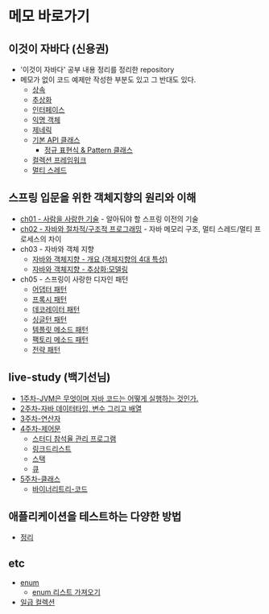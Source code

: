 
# 메모 바로가기
## 이것이 자바다 (신용권)
- '이것이 자바다' 공부 내용 정리를 정리한 repository
- 메모가 없이 코드 예제만 작성한 부분도 있고 그 반대도 있다.
    - [상속](https://github.com/soongjamm/this-is-the-java/blob/master/src/this_is_the_java/inheritance)
    - [추상화](https://github.com/soongjamm/this-is-the-java/blob/master/src/this_is_the_java/inheritance/abstraction)
    - [인터페이스](https://github.com/soongjamm/this-is-the-java/blob/master/src/this_is_the_java/Interface)
    - [익명 객체](https://github.com/soongjamm/this-is-the-java/blob/master/src/this_is_the_java/nestedClassAndInterface)
    - [제네릭](https://github.com/soongjamm/this-is-the-java/blob/master/src/this_is_the_java/generic)
    - [기본 API 클래스](https://github.com/soongjamm/this-is-the-java/blob/master/src/this_is_the_java/javaAPI)
        - [정규 표현식 & Pattern 클래스](https://github.com/soongjamm/this-is-the-java/blob/master/src/this_is_the_java/javaAPI/RegExp)
    - [컬렉션 프레임워크](https://github.com/soongjamm/this-is-the-java/blob/master/src/this_is_the_java/collection)
    - [멀티 스레드](https://github.com/soongjamm/this-is-the-java/blob/master/src/this_is_the_java/multiThread)
    
## 스프링 입문을 위한 객체지향의 원리와 이해
   - [ch01 - 사람을 사랑한 기술](https://github.com/soongjamm/java-study/tree/master/src/oop/principlesAndUnderstanding/ch01) - 알아둬야 할 스프링 이전의 기술
   - [ch02 - 자바와 절차적/구조적 프로그래밍](https://github.com/soongjamm/java-study/tree/master/src/oop/principlesAndUnderstanding/ch02) - 자바 메모리 구조, 멀티 스레드/멀티 프로세스의 차이
   - ch03 - 자바와 객체 지향
       - [자바와 객체지향 - 개요 (객체지향의 4대 특성)](https://soongjamm.tistory.com/98)
       - [자바와 객체지향 - 추상화:모델링](https://soongjamm.tistory.com/101)
   - ch05 - 스프링이 사랑한 디자인 패턴
       - [어댑터 패턴](src/oop/principlesAndUnderstanding/src/main/java/ch06/adapter_pattern/)
       - [프록시 패턴](https://soongjamm.tistory.com/112)
       - [데코레이터 패턴](https://soongjamm.tistory.com/114)
       - [싱글턴 패턴](https://soongjamm.tistory.com/113)
       - [템플릿 메소드 패턴]()
       - [팩토리 메소드 패턴]()
       - [전략 패턴]()
## live-study (백기선님)
- [1주차-JVM은 무엇이며 자바 코드는 어떻게 실행하는 것인가.](https://soongjamm.tistory.com/95)
- [2주차-자바 데이터타입, 변수 그리고 배열](https://soongjamm.tistory.com/97)
- [3주차-연산자](https://soongjamm.tistory.com/100)
- [4주차-제어문](https://soongjamm.tistory.com/110)
    - [스터디 참석율 관리 프로그램](https://github.com/soongjamm/live-study-participant-checker)
    - [링크드리스트](https://soongjamm.tistory.com/107)
    - [스택](https://soongjamm.tistory.com/108)
    - [큐](https://soongjamm.tistory.com/109)
- [5주차-클래스](https://soongjamm.tistory.com/111)
    - [바이너리트리-코드](https://github.com/soongjamm/java-study/commit/f02dd27c9f7fe3c4b03075e8624da217d20ad0fb)
## 애플리케이션을 테스트하는 다양한 방법
- [정리](https://github.com/soongjamm/java-study/tree/master/src/whiteship_test_code)
       
## etc
- [enum](https://github.com/soongjamm/this-is-the-java/blob/master/src/etc/enums)
    - [enum 리스트 가져오기](https://github.com/soongjamm/this-is-the-java/blob/master/src/etc/enums/enumExample)
- [일급 컬렉션](https://github.com/soongjamm/this-is-the-java/blob/master/src/etc/first_class_collection)
